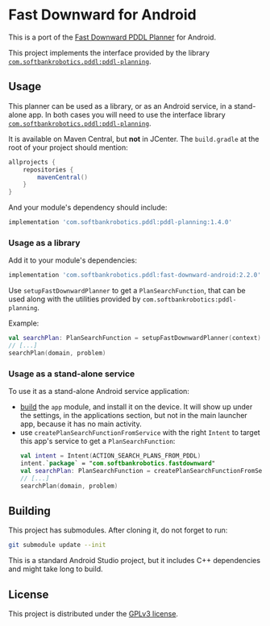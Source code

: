 # Fast Downward for Android

This is a port of the [Fast Downward PDDL Planner](http://www.fast-downward.org/) for Android.

This project implements the interface provided by the library
[`com.softbankrobotics.pddl:pddl-planning`](https://github.com/aldebaran/pddl-planning-android).

## Usage

This planner can be used as a library, or as an Android service, in a stand-alone app.
In both cases you will need to use the interface library
[`com.softbankrobotics.pddl:pddl-planning`](https://github.com/aldebaran/pddl-planning-android).

It is available on Maven Central, but **not** in JCenter.
The `build.gradle` at the root of your project should mention:

```groovy
allprojects {
    repositories {
        mavenCentral()
    }
}
```

And your module's dependency should include:
```groovy
implementation 'com.softbankrobotics.pddl:pddl-planning:1.4.0'
```

### Usage as a library

Add it to your module's dependencies:
```groovy
implementation 'com.softbankrobotics.pddl:fast-downward-android:2.2.0'
```
Use `setupFastDownwardPlanner` to get a `PlanSearchFunction`,
that can be used along with the utilities provided by `com.softbankrobotics:pddl-planning`.

Example:
```kotlin
val searchPlan: PlanSearchFunction = setupFastDownwardPlanner(context)
// [...]
searchPlan(domain, problem)
```

### Usage as a stand-alone service

To use it as a stand-alone Android service application:
- [build](#building) the `app` module, and install it on the device.
  It will show up under the settings, in the applications section,
  but not in the main launcher app, because it has no main activity.
- use `createPlanSearchFunctionFromService` with the right `Intent` to target this app's service
  to get a `PlanSearchFunction`:
  ```kotlin
  val intent = Intent(ACTION_SEARCH_PLANS_FROM_PDDL)
  intent.`package` = "com.softbankrobotics.fastdownward"
  val searchPlan: PlanSearchFunction = createPlanSearchFunctionFromService(context, intent)
  // [...]
  searchPlan(domain, problem)
  ```

## Building

This project has submodules. After cloning it, do not forget to run:

```sh
git submodule update --init
```

This is a standard Android Studio project,
but it includes C++ dependencies and might take long to build.

## License

This project is distributed under the [GPLv3 license](LICENSE).
